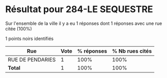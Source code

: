 # Résultat pour 284-LE SEQUESTRE

Sur l'ensemble de la ville il y a eu 1 réponses dont 1 réponses avec une rue citée (100%)

1 points noirs identifiés

| Rue | Vote | % réponses | % Nb rues cités|
|-----|------|------------|----------------|
| RUE DE PENDARIES | 1 | 100% | 100%|
| **Total** | 1 | 100% | 100%|
